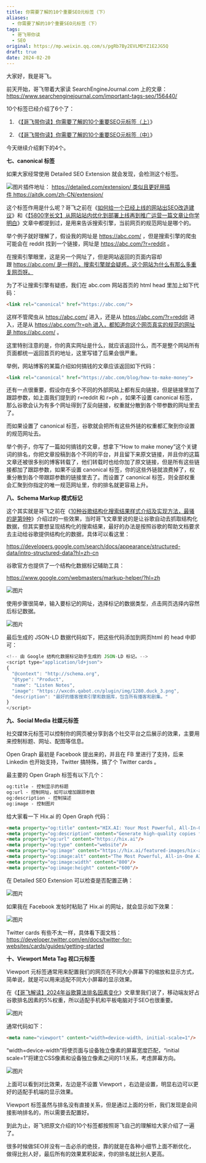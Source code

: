 ```yaml
---
title: 你需要了解的10个重要SEO元标签（下）
aliases:
  - 你需要了解的10个重要SEO元标签（下）
tags:
  - 哥飞带你读
  - SEO
original: https://mp.weixin.qq.com/s/pgRb7By2EVLMDYZ1E2JG5Q
draft: true
date: 2024-02-20
---
```

大家好，我是哥飞。  

前天开始，哥飞带着大家读 SearchEngineJournal.com 上的文章：https://www.searchenginejournal.com/important-tags-seo/156440/

10个标签已经介绍了6个了：  

1. 《[【哥飞带你读】你需要了解的10个重要SEO元标签（上）](http://mp.weixin.qq.com/s?__biz=MjM5OTIzMzYyMA==&mid=2650082107&idx=1&sn=62f664473462228f5d03fb10d29ffa32&chksm=bf3f3a008848b3166bce42c86fdd070cead41af4df106fabd7f490ab6cbfcc38683f42183a05&scene=21#wechat_redirect)》  
    
2. 《[【哥飞带你读】你需要了解的10个重要SEO元标签（中）](http://mp.weixin.qq.com/s?__biz=MjM5OTIzMzYyMA==&mid=2650082113&idx=1&sn=bedf2b5a87ac6cc0d4aee2b60febc61f&chksm=bf3f3a7a8848b36c90819dc236a7ee36eae6b00d0a4fa04e551ac5c171f42631e06ef1bd85cf&scene=21#wechat_redirect)》  
    

  
今天继续介绍剩下的4个。

**七、canonical 标签**

如果大家经常使用 Detailed SEO Extension 就会发现，会检测这个标签。

![图片](https://mmbiz.qpic.cn/sz_mmbiz_png/LBrX00GQeicvE3RtPz97Ed6cGfC2jwdH4jxMc1mr7ic2w3uHqh3krkQvoaJ8GgIc2iaEu1icLfDpT5LqELNqvEuGHQ/640?wx_fmt=png&from=appmsg&tp=webp&wxfrom=5&wx_lazy=1&wx_co=1)插件地址： https://detailed.com/extension/ 类似且更好用插件 https://aitdk.com/zh-CN/extension/

这个标签作用是什么呢？哥飞之前在《[如何给一个已经上线的网站出SEO改造建议](http://mp.weixin.qq.com/s?__biz=MjM5OTIzMzYyMA==&mid=2650080016&idx=1&sn=dbd4c56dc47b6bb6cf3fd848950810ac&chksm=bf3f322b8848bb3d683e505bf266916c0fb6725039ea050557b146525f02266a15e5eda9795a&scene=21#wechat_redirect)》和《[【5800字长文】从网站站内优化到部署上线再到推广运营一篇文章让你学明白](http://mp.weixin.qq.com/s?__biz=MjM5OTIzMzYyMA==&mid=2650080101&idx=1&sn=477191907e388aff6df3f16c915056d8&chksm=bf3f325e8848bb48e682193cc0bef2c42e25900fb2ca02987b5a854892bb3cb88c540e9492b6&scene=21#wechat_redirect)》文章中都提到过，是用来告诉搜索引擎，当前网页的规范网址是哪个的。

举个例子就好理解了，假设我的网址是 https://abc.com/ ，但是搜索引擎的爬虫可能会在 reddit 找到一个链接，网址是 https://abc.com/?r=reddit 。

在搜索引擎眼里，这是另一个网址了，但是网站返回的页面内容却跟 https://abc.com/ 是一样的，搜索引擎就会疑惑，这个网站为什么有那么多重复网页呀。

为了不让搜索引擎有疑惑，我们在 abc.com 网站首页的 html head 里加上如下代码：

```html
<link rel="canonical" href="https://abc.com/">
```

这样不管爬虫从 https://abc.com/ 进入，还是从 https://abc.com/?r=reddit 进入，还是从 https://abc.com/?r=ph 进入，都知道你这个网页真实的规范的网址是 https://abc.com/ 。

这里特别注意的是，你的真实网址是什么，就应该返回什么，而不是整个网站所有页面都统一返回首页的地址，这里写错了后果会很严重。  

举例，网站博客的某篇介绍如何搞钱的文章应该返回如下代码：

```html
<link rel="canonical" href="https://abc.com/blog/how-to-make-money">
```

  
还有一点很重要，假设你在多个不同的外部网站上都有反向链接，但是链接里加了跟踪参数，如上面我们提到的 r=reddit 和 r=ph ，如果不设置 canonical 标签，那么谷歌会认为有多个网址得到了反向链接，权重就分散到各个带参数的网址里去了。

而如果设置了 canonical 标签，谷歌就会把所有这些外链的权重都汇聚到你设置的规范网址去。

举个例子，你写了一篇如何搞钱的文章，想拿下“How to make money”这个关键词的排名，你把文章投稿到各个不同的平台，并且留下来原文链接，并且你的这篇文章还被很多别的博客转载了，他们转载时也给你加了原文链接，但是所有这些链接都加了跟踪参数，如果不设置 canonical 标签，你的这些外链就浪费掉了，权重分散到各个带跟踪参数的链接里去了。而设置了 canonical 标签，则全部权重会汇聚到你指定的唯一规范网址里，你的排名就更容易上升。  

  

**八、Schema Markup 模式标记**

这个其实就是哥飞之前在《[10种谷歌结构化搜索结果样式介绍及实现方法，最骚的是第9种](http://mp.weixin.qq.com/s?__biz=MjM5OTIzMzYyMA==&mid=2650079358&idx=1&sn=8633a276dd94efc971cc2ca2239a34d6&chksm=bf3f31458848b853b74dfe41cebfc4da5c639a3519bf20bac7d3888bee99d27819c2cb95a999&scene=21#wechat_redirect)》介绍过的一些效果，当时哥飞文章里说的是让谷歌自动去抓取结构化数据，但其实要想呈现结构化的搜索结果，最好的办法是按照谷歌的帮助文档要求去主动给谷歌提供结构化的数据，具体可以看这里：

https://developers.google.com/search/docs/appearance/structured-data/intro-structured-data?hl=zh-cn

谷歌官方也提供了一个结构化数据标记辅助工具：  

https://www.google.com/webmasters/markup-helper/?hl=zh

![图片](https://mmbiz.qpic.cn/sz_mmbiz_png/LBrX00GQeicvE3RtPz97Ed6cGfC2jwdH4RYodjDjGu2pjicx3G1O6Zibs9QPeA3VnsdiaJHT6ttuCBAlgDccnvMrzg/640?wx_fmt=png&from=appmsg&tp=webp&wxfrom=5&wx_lazy=1&wx_co=1)

使用步骤很简单，输入要标记的网址，选择标记的数据类型，点击网页选择内容然后标记数据。  

![图片](https://mmbiz.qpic.cn/sz_mmbiz_png/LBrX00GQeicvE3RtPz97Ed6cGfC2jwdH4AOnKvazNO5UzdFicIejFUKWtlP7YZj8HHzIPCchMXl08zECSNlUdXXA/640?wx_fmt=png&from=appmsg&tp=webp&wxfrom=5&wx_lazy=1&wx_co=1)

最后生成的 JSON-LD 数据代码如下，把这些代码添加到网页html 的 head 中即可：  

```js
<!-- 由 Google 结构化数据标记助手生成的 JSON-LD 标记。-->
<script type="application/ld+json">
{
  "@context": "http://schema.org",
  "@type": "Product",
  "name": "Listen Notes",
  "image": "https://wxcdn.qabot.cn/plugin/img/1280.duck_3.png",
  "description": "最好的播客搜索引擎和数据库，包含所有播客和剧集。"
}
</script>
```

**九、Social Media 社媒元标签**

社交媒体元标签可以控制你的网页被分享到各个社交平台之后展示的效果，主要用来控制标题、网址、配图等信息。  

Open Graph 最初是 Facebook 提出来的，并且在 FB 里进行了支持，后来 Linkedin 也开始支持，Twitter 搞特殊，搞了个 Twitter cards 。

最主要的 Open Graph 标签有以下几个：  

```html
og:title - 控制显示的标题
og:url - 控制网址，如可以增加跟踪参数
og:description - 控制描述
og:image - 控制图片
```

给大家看一下 Hix.ai 的 Open Graph 代码：

```html
<meta property="og:title" content="HIX.AI: Your Most Powerful, All-In-One AI Writing Copilot"/>
<meta property="og:description" content="Generate high-quality copies for ads, emails, blogs, and more in seconds with HIX.AI, the most powerful, all-in-one AI writing copilot on the market."/>
<meta property="og:url" content="https://hix.ai"/>
<meta property="og:type" content="website"/>
<meta property="og:image" content="https://hix.ai/featured-images/hix-ai-the-most-powerful-all-in-one-ai-writing-copilot.jpg"/>
<meta property="og:image:alt" content="The Most Powerful, All-in-One AI Writing Copilot."/>
<meta property="og:image:width" content="800"/>
<meta property="og:image:height" content="600"/>
```

在 Detailed SEO Extension 可以检查是否配置正确：  

![图片](https://mmbiz.qpic.cn/sz_mmbiz_png/LBrX00GQeicvE3RtPz97Ed6cGfC2jwdH4otoPiaJwzME2emUzqdQwHMfD1NaUTU1A8DdOCkkJq08rUI30raEjR1A/640?wx_fmt=png&from=appmsg&tp=webp&wxfrom=5&wx_lazy=1&wx_co=1)

如果我在 Facebook 发帖时粘贴了 Hix.ai 的网址，就会显示如下效果：

![图片](https://mmbiz.qpic.cn/sz_mmbiz_png/LBrX00GQeicvE3RtPz97Ed6cGfC2jwdH4OdlL4Tu57O8Z7yoaOExR7mPhuTfiaOQmiayZaUSNGGmImqL3V6bWLz0g/640?wx_fmt=png&from=appmsg&tp=webp&wxfrom=5&wx_lazy=1&wx_co=1)

Twitter cards 有些不太一样，具体看下面文档：  
https://developer.twitter.com/en/docs/twitter-for-websites/cards/guides/getting-started

**十、Viewport Meta Tag 视口元标签**

Viewport 元标签通常用来配置我们的网页在不同大小屏幕下的缩放和显示方式，简单说，就是可以用来适配不同大小屏幕的显示效果。

在《[【哥飞解读】2024年谷歌算法排名因素变化](http://mp.weixin.qq.com/s?__biz=MjM5OTIzMzYyMA==&mid=2650081965&idx=1&sn=c011ca451d92007bbbdc6325c9ea018f&chksm=bf3f3b968848b280abf0a8d0311683fe5ffd7d5ede55b3cb9840e8fa073bd32a334de55703d8&scene=21#wechat_redirect)》文章里我们说了，移动端友好占谷歌排名因素的5%权重，所以适配手机和平板电脑对于SEO也很重要。  

![图片](https://mmbiz.qpic.cn/sz_mmbiz_png/LBrX00GQeicvafrBgBQa9ySp68Z72I4VOKlB0HK4JpNbFv7SbrPd2kwBRmUULCDkyOnndj4ibfB86n8UUDSAQKAw/640?wx_fmt=png&from=appmsg&wxfrom=5&wx_lazy=1&wx_co=1&tp=webp)

通常代码如下：

```html
<meta name="viewport" content="width=device-width, initial-scale=1"/>
```

“width=device-width”将使页面与设备独立像素的屏幕宽度匹配，“initial scale=1”将建立CSS像素和设备独立像素之间的1:1关系，考虑屏幕方向。

![图片](https://mmbiz.qpic.cn/sz_mmbiz_png/LBrX00GQeicvE3RtPz97Ed6cGfC2jwdH4AMFWJfhZD6nGFnIib9Xqal0tU6sdCh7CYv6icuBEjtr2GGuTk1XI1m0g/640?wx_fmt=png&from=appmsg&tp=webp&wxfrom=5&wx_lazy=1&wx_co=1)  

上面可以看到对比效果，左边是不设置 Viewport ，右边是设置，明显右边可以更好的适配手机端的显示效果。  

Viewport 标签虽然与排名没有直接关系，但是通过上面的分析，我们发现是会间接影响排名的，所以需要去配置好。  

到此为止，哥飞把原文介绍的10个标签都按照哥飞自己的理解给大家介绍了一遍了。  

很多时候做SEO并没有一击必杀的绝技，靠的就是在各种小细节上面不断优化，做得比别人好，最后所有的效果累积起来，你的排名就比别人更高。  